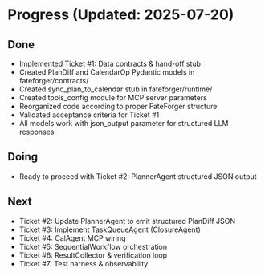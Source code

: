 # Progress (Updated: 2025-07-20)

## Done

- Implemented Ticket #1: Data contracts & hand-off stub
- Created PlanDiff and CalendarOp Pydantic models in fateforger/contracts/
- Created sync_plan_to_calendar stub in fateforger/runtime/
- Created tools_config module for MCP server parameters
- Reorganized code according to proper FateForger structure
- Validated acceptance criteria for Ticket #1
- All models work with json_output parameter for structured LLM responses

## Doing

- Ready to proceed with Ticket #2: PlannerAgent structured JSON output

## Next

- Ticket #2: Update PlannerAgent to emit structured PlanDiff JSON
- Ticket #3: Implement TaskQueueAgent (ClosureAgent)
- Ticket #4: CalAgent MCP wiring
- Ticket #5: SequentialWorkflow orchestration
- Ticket #6: ResultCollector & verification loop
- Ticket #7: Test harness & observability
